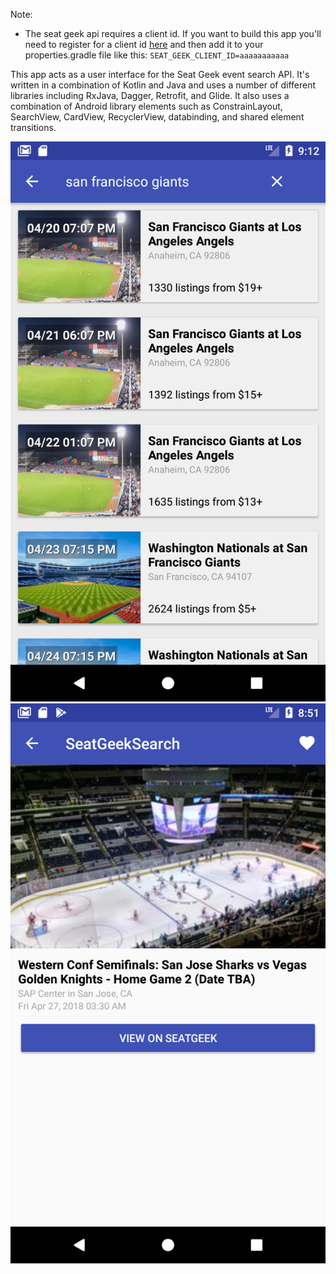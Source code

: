 Note:
 - The seat geek api requires a client id. If you want to build this app you'll need to register for a client id [here](http://platform.seatgeek.com/) and then add it to your properties.gradle file like this: `SEAT_GEEK_CLIENT_ID=aaaaaaaaaaa`

This app acts as a user interface for the Seat Geek event search API. It's written in a combination of Kotlin and Java and uses a number of different libraries including RxJava, Dagger, Retrofit, and Glide. It also uses a combination of Android library elements such as ConstrainLayout, SearchView, CardView, RecyclerView, databinding, and shared element transitions.

![alt text](https://raw.githubusercontent.com/cjwilliams24680/seat_geek_search/master/search_screenshot.png)
![alt text](https://raw.githubusercontent.com/cjwilliams24680/seat_geek_search/master/search_detail_screenshot.png)
